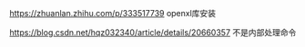 https://zhuanlan.zhihu.com/p/333517739
openxl库安装

https://blog.csdn.net/hqz032340/article/details/20660357
不是内部处理命令